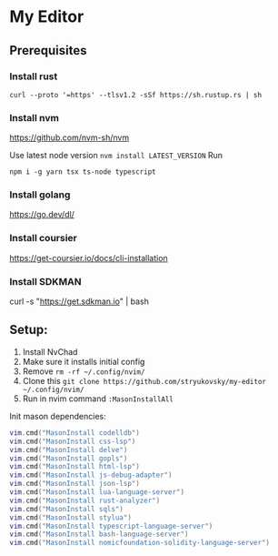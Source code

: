 # My Editor
## Prerequisites
### Install rust

```shell
curl --proto '=https' --tlsv1.2 -sSf https://sh.rustup.rs | sh
```

### Install nvm
https://github.com/nvm-sh/nvm

Use latest node version `nvm install LATEST_VERSION`
Run 

```shell
npm i -g yarn tsx ts-node typescript
```

### Install golang
https://go.dev/dl/

### Install coursier
https://get-coursier.io/docs/cli-installation

### Install SDKMAN
curl -s "https://get.sdkman.io" | bash

## Setup:  

1) Install NvChad
2) Make sure it installs initial config
3) Remove `rm -rf ~/.config/nvim/`
4) Clone this `git clone https://github.com/stryukovsky/my-editor ~/.config/nvim/`
5) Run in nvim command `:MasonInstallAll`

Init mason dependencies:

```lua
vim.cmd("MasonInstall codelldb")
vim.cmd("MasonInstall css-lsp")
vim.cmd("MasonInstall delve")
vim.cmd("MasonInstall gopls")
vim.cmd("MasonInstall html-lsp")
vim.cmd("MasonInstall js-debug-adapter")
vim.cmd("MasonInstall json-lsp")
vim.cmd("MasonInstall lua-language-server")
vim.cmd("MasonInstall rust-analyzer")
vim.cmd("MasonInstall sqls")
vim.cmd("MasonInstall stylua")
vim.cmd("MasonInstall typescript-language-server")
vim.cmd("MasonInstall bash-language-server")
vim.cmd("MasonInstall nomicfoundation-solidity-language-server")
```
